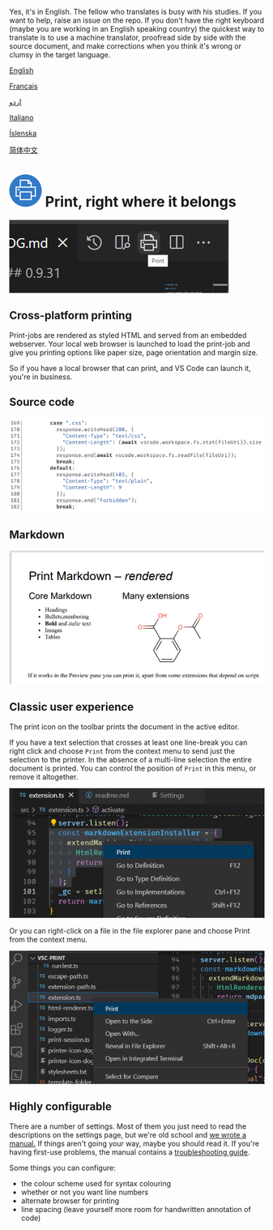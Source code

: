 Yes, it's in English. The fellow who translates is busy with his studies. If you want to help, raise an issue on the repo. If you don't have the right keyboard (maybe you are working in an English speaking country) the quickest way to translate is to use a machine translator, proofread side by side with the source document, and make corrections when you think it's wrong or clumsy in the target language.

<div class="translation-links">

[English](README.md) 

[Français](README.fra.md) 

[اردو](README.urd.md)

[Italiano](README.ita.md)

[Íslenska](README.isl.md)

[简体中文](README.zho.md)

</div>

# <img width="64px" src="assets/vscode-print-128.png"></img> Print, right where it belongs

![source](assets/print-icon.png) 

## Cross-platform printing

Print-jobs are rendered as styled HTML and served from an embedded webserver. Your local web browser is launched to load the print-job and give you printing options like paper size, page orientation and margin size. 

So if you have a local browser that can print, and VS Code can launch it, you're in business.  

## Source code

![source](assets/source.png) 

## Markdown

![Markdown-rendered](assets/Markdown-rendered.png) 

## Classic user experience

The print icon on the toolbar prints the document in the active editor.

If you have a text selection that crosses at least one line-break you can right click and choose `Print` from the context menu to send just the selection to the printer. In the absence of a multi-line selection the entire document is printed. You can control the position of `Print` in this menu, or remove it altogether.

![context-menu-editor](assets/context-menu.png)

Or you can right-click on a file in the file explorer pane and choose Print from the context menu.

![context-menu-file-explorer](assets/tree-context-menu.png)

## Highly configurable

There are a number of settings. Most of them you just need to read the descriptions on the settings page, but we're old school and [we wrote a manual.](doc/manual.eng.md) If things aren't going your way, maybe you should read it. If you're having first-use problems, the manual contains a [troubleshooting guide](doc/manual.eng.md#troubleshooting).

Some things you can configure:

- the colour scheme used for syntax colouring
- whether or not you want line numbers
- alternate browser for printing
- line spacing (leave yourself more room for handwritten annotation of code)

